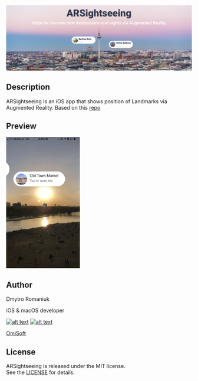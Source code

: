 ![ARSightseeing](./Demo/Landmarks.png)

## Description
ARSightseeing is an iOS app that shows position of Landmarks via Augmented Reality.
Based on this [repo](https://github.com/ProjectDent/ARKit-CoreLocation)

## Preview
<img src="./Demo/Preview.png" alt="preview screenshot" width="200">

## Author
Dmytro Romaniuk

iOS & macOS developer

<!-- Please don't remove this: Grab your social icons from https://github.com/carlsednaoui/gitsocial -->

[![alt text][1.1]][1]
[![alt text][2.1]][2]

[1]: http://www.twitter.com/ro_dmytro
[2]: http://www.facebook.com/rodmytro

[1.1]: http://i.imgur.com/wWzX9uB.png (twitter icon without padding)
[2.1]: http://i.imgur.com/fep1WsG.png (facebook icon without padding)
[OmiSoft](https://omisoft.net)

## License
ARSightseeing is released under the MIT license.  
See the [LICENSE](./LICENSE.md) for details.
